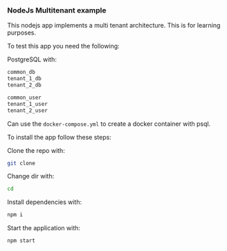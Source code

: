 ### NodeJs Multitenant example

This nodejs app implements a multi tenant architecture. This is for learning purposes.

To test this app you need the following:

PostgreSQL with:

```sh
common_db
tenant_1_db
tenant_2_db

common_user
tenant_1_user
tenant_2_user
```

Can use the `docker-compose.yml` to create a docker container with psql.

To install the app follow these steps:

Clone the repo with:

```sh
git clone
```

Change dir with:

```sh
cd
```

Install dependencies with:

```sh
npm i
```

Start the application with:

```
npm start
```
